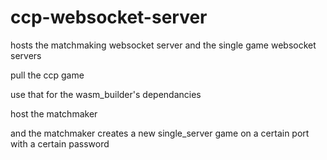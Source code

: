 # ccp-websocket-server
hosts the matchmaking websocket server and the single game websocket servers



pull the ccp game

use that for the wasm_builder's dependancies

host the matchmaker

and the matchmaker creates a new single_server game on a certain port with a certain password

